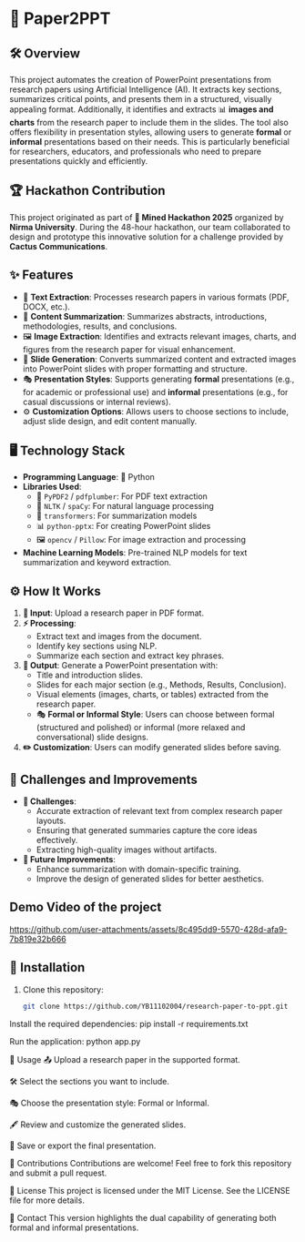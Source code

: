 # 📄 Paper2PPT

## 🛠️ Overview
This project automates the creation of PowerPoint presentations from research papers using Artificial Intelligence (AI). It extracts key sections, summarizes critical points, and presents them in a structured, visually appealing format. Additionally, it identifies and extracts 📊 **images and charts** from the research paper to include them in the slides. The tool also offers flexibility in presentation styles, allowing users to generate **formal** or **informal** presentations based on their needs. This is particularly beneficial for researchers, educators, and professionals who need to prepare presentations quickly and efficiently.

## 🏆 Hackathon Contribution
This project originated as part of **🏅 Mined Hackathon 2025** organized by **Nirma University**. During the 48-hour hackathon, our team collaborated to design and prototype this innovative solution for a challenge provided by **Cactus Communications**.

## ✨ Features
- 📜 **Text Extraction**: Processes research papers in various formats (PDF, DOCX, etc.).
- 📝 **Content Summarization**: Summarizes abstracts, introductions, methodologies, results, and conclusions.
- 🖼️ **Image Extraction**: Identifies and extracts relevant images, charts, and figures from the research paper for visual enhancement.
- 📑 **Slide Generation**: Converts summarized content and extracted images into PowerPoint slides with proper formatting and structure.
- 🎭 **Presentation Styles**: Supports generating **formal** presentations (e.g., for academic or professional use) and **informal** presentations (e.g., for casual discussions or internal reviews).
- ⚙️ **Customization Options**: Allows users to choose sections to include, adjust slide design, and edit content manually.

## 🖥️ Technology Stack
- **Programming Language**: 🐍 Python
- **Libraries Used**:
  - 📂 `PyPDF2` / `pdfplumber`: For PDF text extraction
  - 📖 `NLTK` / `spaCy`: For natural language processing
  - 🤖 `transformers`: For summarization models
  - 📊 `python-pptx`: For creating PowerPoint slides
  - 🖼️ `opencv` / `Pillow`: For image extraction and processing
- **Machine Learning Models**: Pre-trained NLP models for text summarization and keyword extraction.

## ⚙️ How It Works
1. **📂 Input**: Upload a research paper in PDF format.
2. **⚡ Processing**:
   - Extract text and images from the document.
   - Identify key sections using NLP.
   - Summarize each section and extract key phrases.
3. **🎨 Output**: Generate a PowerPoint presentation with:
   - Title and introduction slides.
   - Slides for each major section (e.g., Methods, Results, Conclusion).
   - Visual elements (images, charts, or tables) extracted from the research paper.
   - 🎭 **Formal or Informal Style**: Users can choose between formal (structured and polished) or informal (more relaxed and conversational) slide designs.
4. **✏️ Customization**: Users can modify generated slides before saving.

## 🚧 Challenges and Improvements
- **🚨 Challenges**:
  - Accurate extraction of relevant text from complex research paper layouts.
  - Ensuring that generated summaries capture the core ideas effectively.
  - Extracting high-quality images without artifacts.
- **🚀 Future Improvements**:
  - Enhance summarization with domain-specific training.
  - Improve the design of generated slides for better aesthetics.

## Demo Video of the project
https://github.com/user-attachments/assets/8c495dd9-5570-428d-afa9-7b819e32b666

## 🔧 Installation
1. Clone this repository:
   ```bash
   git clone https://github.com/YB11102004/research-paper-to-ppt.git
Install the required dependencies:
pip install -r requirements.txt

Run the application:
python app.py

📝 Usage
📤 Upload a research paper in the supported format.

🛠️ Select the sections you want to include.

🎭 Choose the presentation style: Formal or Informal.

🖋️ Review and customize the generated slides.

💾 Save or export the final presentation.

🤝 Contributions
Contributions are welcome! Feel free to fork this repository and submit a pull request.

📜 License
This project is licensed under the MIT License. See the LICENSE file for more details.

📧 Contact
This version highlights the dual capability of generating both formal and informal presentations.
